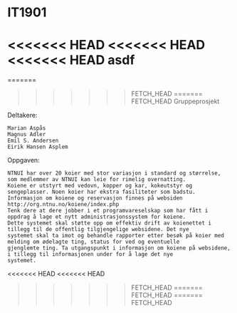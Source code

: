 IT1901
======
<<<<<<< HEAD
<<<<<<< HEAD
<<<<<<< HEAD
asdf
=======
=======
>>>>>>> FETCH_HEAD
=======
>>>>>>> FETCH_HEAD
Gruppeprosjekt

  Deltakere:

    Marian Aspås
    Magnus Adler
    Emil S. Andersen
    Eirik Hansen Asplem

  Oppgaven:

    NTNUI har over 20 koier med stor variasjon i standard og størrelse, som medlemmer av NTNUI kan leie for rimelig overnatting.
    Koiene er utstyrt med vedovn, kopper og kar, kokeutstyr og sengeplasser. Noen koier har ekstra fasiliteter som badstu.
    Informasjon om koiene og reservasjon finnes på websiden http://org.ntnu.no/koiene/index.php
    Tenk dere at dere jobber i et programvareselskap som har fått i oppdrag å lage et nytt administrasjonssystem for koiene. 
    Dette systemet skal støtte opp om effektiv drift av koienettet i tillegg til de offentlig tilgjengelige websidene. Det nye
    systemet skal ta imot og behandle rapporter etter besøk på koier med melding om ødelagte ting, status for ved og eventuelle
    gjenglemte ting. Ta utgangspunkt i informasjon om koiene på websidene, i tillegg til informasjonen under for å lage det nye
    systemet.
<<<<<<< HEAD
<<<<<<< HEAD
>>>>>>> FETCH_HEAD
=======
>>>>>>> FETCH_HEAD
=======
>>>>>>> FETCH_HEAD
